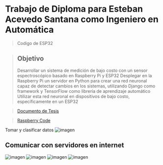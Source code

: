 # Trabajo de Diploma para Esteban Acevedo Santana como Ingeniero en Automática
> Codigo de ESP32

> ## Objetivo
>  Desarrollar un sistema de medición de bajo costo con un sensor espectroscópico basado en Raspberry Pi y ESP32
>  Desplegar en la Raspberry Pi un servidor en Python para crear una red neuronal capaz de detectar cambios en los sistemas, utilizando Django como framework y TensorFlow como librería de aprendizaje automático
>  Utilizar esta red neuronal en dispositivos de bajo costo, específicamente en un ESP32

> [Documento de Tesis](https://drive.google.com/drive/folders/1xj-vwUddcT_fEKV6P6z_GX1HAFPx-lOL?usp=sharing)

> [Raspberry Code](https://github.com/acevedoesteban999/Detector-de-Adulterantes-LAB)

Tomar y clasificar datos
![imagen](https://github.com/user-attachments/assets/f6a22525-99a3-4e8a-9dea-07e677ebfedd)



## Comunicar con servidores en internet 
![imagen](https://github.com/user-attachments/assets/398e112d-f8e0-46da-87a1-1054f5413d3f)
![imagen](https://github.com/user-attachments/assets/e34cbe7b-ffa6-42c5-a3c1-d590751ff211)
![imagen](https://github.com/user-attachments/assets/d554f929-6775-4363-aef0-a9de1f9b1b4f)
![imagen](https://github.com/user-attachments/assets/e00f05b9-1ae3-4bfa-b374-d93fba8b6fe5)

